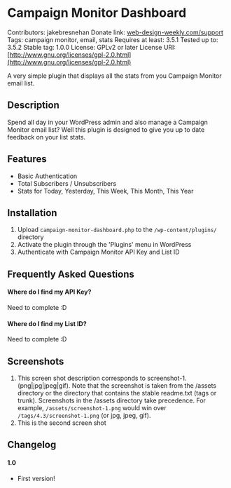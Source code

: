 # Campaign Monitor Dashboard
Contributors: jakebresnehan
Donate link: [web-design-weekly.com/support](http://web-design-weekly.com/support)
Tags: campaign monitor, email, stats
Requires at least: 3.5.1
Tested up to: 3.5.2
Stable tag: 1.0.0
License: GPLv2 or later
License URI: [http://www.gnu.org/licenses/gpl-2.0.html](http://www.gnu.org/licenses/gpl-2.0.html)

A very simple plugin that displays all the stats from you Campaign Monitor email list.

## Description

Spend all day in your WordPress admin and also manage a Campaign Monitor email list? Well this plugin is designed to give you up to date feedback on your list stats.

## Features
* Basic Authentication
* Total Subscribers / Unsubscribers
* Stats for Today, Yesterday, This Week, This Month, This Year

## Installation
1. Upload `campaign-monitor-dashboard.php` to the `/wp-content/plugins/` directory
2. Activate the plugin through the 'Plugins' menu in WordPress
3. Authenticate with Campaign Monitor API Key and List ID

## Frequently Asked Questions

#### Where do I find my API Key?

Need to complete :D

#### Where do I find my List ID?

Need to complete :D

## Screenshots
1. This screen shot description corresponds to screenshot-1.(png|jpg|jpeg|gif). Note that the screenshot is taken from
the /assets directory or the directory that contains the stable readme.txt (tags or trunk). Screenshots in the /assets
directory take precedence. For example, `/assets/screenshot-1.png` would win over `/tags/4.3/screenshot-1.png`
(or jpg, jpeg, gif).
2. This is the second screen shot

## Changelog

#### 1.0
* First version!





